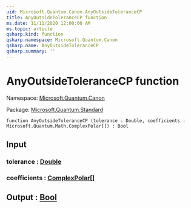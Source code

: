 ```yaml
---
uid: Microsoft.Quantum.Canon.AnyOutsideToleranceCP
title: AnyOutsideToleranceCP function
ms.date: 11/11/2020 12:00:00 AM
ms.topic: article
qsharp.kind: function
qsharp.namespace: Microsoft.Quantum.Canon
qsharp.name: AnyOutsideToleranceCP
qsharp.summary: ''
---
```


# AnyOutsideToleranceCP function

Namespace: [Microsoft.Quantum.Canon](xref:Microsoft.Quantum.Canon)

Package: [Microsoft.Quantum.Standard](https://nuget.org/packages/Microsoft.Quantum.Standard)




```qsharp
function AnyOutsideToleranceCP (tolerance : Double, coefficients : Microsoft.Quantum.Math.ComplexPolar[]) : Bool
```


## Input

### tolerance : [Double](xref:microsoft.quantum.lang-ref.double)




### coefficients : [ComplexPolar](xref:Microsoft.Quantum.Math.ComplexPolar)[]





## Output : [Bool](xref:microsoft.quantum.lang-ref.bool)

